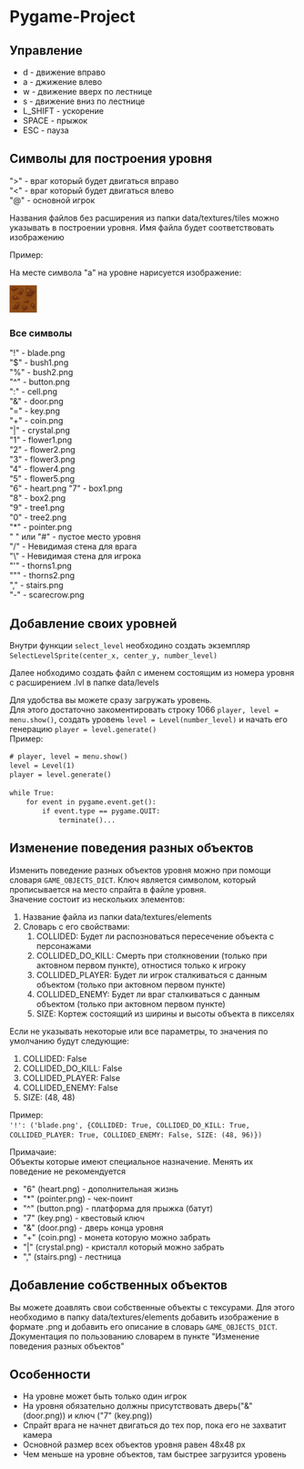 # Pygame-Project

## Управление

- d - движение вправо
- a - джижение влево
- w - движение вверх по лестнице
- s - движение вниз по лестнице
- L_SHIFT - ускорение
- SPACE - прыжок
- ESC - пауза

## Символы для построения уровня

">" - враг который будет двигаться вправо  
"<" - враг который будет двигаться влево  
"@" - основной игрок  

Названия файлов без расширения из папки data/textures/tiles можно указывать в построении уровня.
Имя файла будет соответствовать изображению

Пример:

На месте символа "a" на уровне нарисуется изображение:

![a.png](data/textures/tiles/a.png)

### Все символы

"!" - blade.png  
"$" - bush1.png  
"%" - bush2.png  
"^" - button.png  
":" - cell.png  
"&" - door.png  
"=" - key.png  
"+" - coin.png  
"|" - crystal.png    
"1" - flower1.png  
"2" - flower2.png  
"3" - flower3.png  
"4" - flower4.png  
"5" - flower5.png  
"6" - heart.png 
"7" - box1.png  
"8" - box2.png  
"9" - tree1.png  
"0" - tree2.png  
"*" - pointer.png  
" " или "#" - пустое место уровня  
"/" - Невидимая стена для врага  
"\\" - Невидимая стена для игрока  
"'" - thorns1.png  
""" - thorns2.png  
"," - stairs.png  
"-" - scarecrow.png

## Добавление своих уровней

Внутри функции `select_level` необходино создать экземпляр `SelectLevelSprite(center_x, center_y, number_level)`

Далее нобходимо создать файл с именем состоящим из номера уровня с расширением .lvl в папке data/levels

Для удобства вы можете сразу загружать уровень.  
Для этого достаточно закоментировать строку 1066 `player, level = menu.show()`, создать уровень `level = Level(number_level)` и начать его генерацию `player = level.generate()`  
Пример:
```
# player, level = menu.show()
level = Level(1)
player = level.generate()

while True:
    for event in pygame.event.get():
        if event.type == pygame.QUIT:
            terminate()...
```

## Изменение поведения разных объектов

Изменить поведение разных объектов уровня можно при помощи словаря `GAME_OBJECTS_DICT`.
Ключ является символом, который прописывается на место спрайта в файле уровня.    
Значение состоит из нескольких элементов:
1. Название файла из папки data/textures/elements
2. Словарь с его свойствами:
    1. COLLIDED: Будет ли распозноваться пересечение объекта с персонажами
    2. COLLIDED_DO_KILL: Смерть при столкновении (только при актовном первом пункте), отностися только к игроку
    3. COLLIDED_PLAYER: Будет ли игрок сталкиваться с данным объектом (только при актовном первом пункте)
    4. COLLIDED_ENEMY: Будет ли враг сталкиваться с данным объектом (только при актовном первом пункте)
    5. SIZE: Кортеж состоящий из ширины и высоты объекта в пикселях
    
Если не указывать некоторые или все параметры, то значения по умолчанию будут следующие:
1. COLLIDED: False
2. COLLIDED_DO_KILL: False
3. COLLIDED_PLAYER: False
4. COLLIDED_ENEMY: False
5. SIZE: (48, 48)

Пример:  
`'!': ('blade.png', {COLLIDED: True, COLLIDED_DO_KILL: True, COLLIDED_PLAYER: True, COLLIDED_ENEMY: False, SIZE: (48, 96)})`

Примачаие:  
Объекты которые имеют специальное назначение. Менять их поведение не рекомендуется
- "6" (heart.png) - дополнительная жизнь
- "*" (pointer.png) - чек-поинт
- "^" (button.png) - платформа для прыжка (батут)
- "7" (key.png) - квестовый ключ
- "&" (door.png) - дверь конца уровня
- "+" (coin.png) - монета которую можно забрать
- "|" (crystal.png)  - кристалл который можно забрать
- "," (stairs.png) - лестница

## Добавление собственных объектов

Вы можете доавлять свои собственные объекты с тексурами. Для этого необходимо в папку data/textures/elements
добавить изображение в формате .png и добавить его описание в словарь `GAME_OBJECTS_DICT`.
Документация по пользованию словарем в пункте "Изменение поведения разных объектов"

## Особенности

- На уровне может быть только один игрок
- На уровня обязательно должны присутствовать дверь("&" (door.png)) и ключ ("7" (key.png))
- Спрайт врага не начнет двигаться до тех пор, пока его не захватит камера
- Основной размер всех объектов уровня равен 48x48 px
- Чем меньше на уровне объектов, там быстрее загрузится уровень
